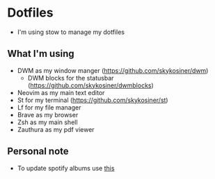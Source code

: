 # Dotfiles
* I'm using stow to manage my dotfiles

## What I'm using
* DWM as my window manger (https://github.com/skykosiner/dwm)
    * DWM blocks for the statusbar (https://github.com/skykosiner/dwmblocks)
* Neovim as my main text editor
* St for my terminal (https://github.com/skykosiner/st)
* Lf for my file manager
* Brave as my browser
* Zsh as my main shell
* Zauthura as my pdf viewer

## Personal note
* To update spotify albums use [this](https://developer.spotify.com/web*api/console/get*current*user*saved*albums/)
